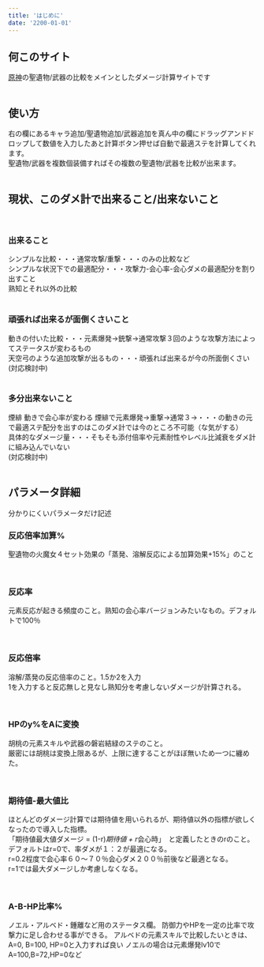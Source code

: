 ```yaml
---
title: 'はじめに'
date: '2200-01-01'
---
```


## 何このサイト
[原神](https://genshin.mihoyo.com/ja)の聖遺物/武器の比較をメインとしたダメージ計算サイトです
<br>
<br>

## 使い方
右の欄にあるキャラ追加/聖遺物追加/武器追加を真ん中の欄にドラッグアンドドロップして数値を入力したあと計算ボタン押せば自動で最適ステを計算してくれます。  
聖遺物/武器を複数個装備すればその複数の聖遺物/武器を比較が出来ます。  
<br>

## 現状、このダメ計で出来ること/出来ないこと
<br>

### 出来ること
シンプルな比較・・・通常攻撃/重撃・・・のみの比較など  
シンプルな状況下での最適配分・・・攻撃力-会心率-会心ダメの最適配分を割り出すこと  
熟知とそれ以外の比較  
<br>

### 頑張れば出来るが面倒くさいこと
動きの付いた比較・・・元素爆発→銃撃→通常攻撃３回のような攻撃方法によってステータスが変わるもの  
天空弓のような追加攻撃が出るもの・・・頑張れば出来るが今の所面倒くさい  
(対応検討中)  
<br>

### 多分出来ないこと
煙緋  動きで会心率が変わる
煙緋で元素爆発→重撃→通常３→・・・の動きの元で最適ステ配分を出すのはこのダメ計では今のところ不可能（な気がする）  
具体的なダメージ量・・・そもそも添付倍率や元素耐性やレベル比減衰をダメ計に組み込んでいない  
(対応検討中)  
<br>

## パラメータ詳細
分かりにくいパラメータだけ記述
<br>

### 反応倍率加算%
聖遺物の火魔女４セット効果の「蒸発、溶解反応による加算効果+15%」のこと

<br>

### 反応率
元素反応が起きる頻度のこと。熟知の会心率バージョンみたいなもの。デフォルトで100％

<br>

### 反応倍率
溶解/蒸発の反応倍率のこと。1.5か2を入力  
1を入力すると反応無しと見なし熟知分を考慮しないダメージが計算される。

<br>

### HPのy%をAに変換
胡桃の元素スキルや武器の磐岩結緑のステのこと。  
厳密には胡桃は変換上限あるが、上限に達することがほぼ無いため一つに纏めた。  

<br>

### 期待値-最大値比
ほとんどのダメージ計算では期待値を用いられるが、期待値以外の指標が欲しくなったので導入した指標。  
「期待値最大値ダメージ = (1-r)*期待値 + r*会心時」　と定義したときのrのこと。  
デフォルトはr=0で、率ダメが１：２が最適になる。  
r=0.2程度で会心率６０～７０％会心ダメ２００％前後など最適となる。  
r=1では最大ダメージしか考慮しなくなる。  

<br>

### A-B-HP比率%
ノエル・アルベド・鍾離など用のステータス欄。
防御力やHPを一定の比率で攻撃力に足し合わせる事ができる。
アルベドの元素スキルで比較したいときは、A=0, B=100, HP=0と入力すれば良い
ノエルの場合は元素爆発lv10で A=100,B=72,HP=0など
